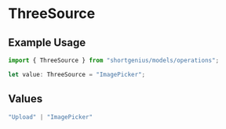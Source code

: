 # ThreeSource

## Example Usage

```typescript
import { ThreeSource } from "shortgenius/models/operations";

let value: ThreeSource = "ImagePicker";
```

## Values

```typescript
"Upload" | "ImagePicker"
```